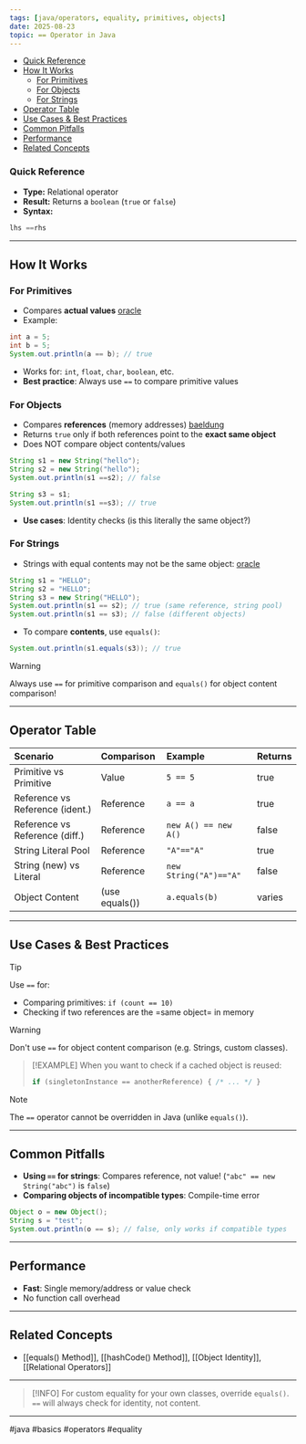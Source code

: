 ```yaml
---
tags: [java/operators, equality, primitives, objects]
date: 2025-08-23
topic: == Operator in Java
---
```


<!-- TOC -->
- [Quick Reference](#quick-reference)
- [How It Works](#how-it-works)
  - [For Primitives](#for-primitives)
  - [For Objects](#for-objects)
  - [For Strings](#for-strings)
- [Operator Table](#operator-table)
- [Use Cases & Best Practices](#use-cases-best-practices)
- [Common Pitfalls](#common-pitfalls)
- [Performance](#performance)
- [Related Concepts](#related-concepts)
<!-- TOC -->


### Quick Reference

- **Type:** Relational operator
- **Result:** Returns a `boolean` (`true` or `false`)
- **Syntax:**


```java
lhs ==rhs
```


______________________________________________________________________

## How It Works

### For Primitives


- Compares **actual values** [oracle](https://docs.oracle.com/javase/tutorial/java/nutsandbolts/op2.html)
- Example:


```java
int a = 5;
int b = 5;
System.out.println(a == b); // true
```


- Works for: `int`, `float`, `char`, `boolean`, etc.
- **Best practice**: Always use `==` to compare primitive values


### For Objects


- Compares **references** (memory addresses) [baeldung](https://www.baeldung.com/java-equals-method-operator-difference)
- Returns `true` only if both references point to the **exact same object**
- Does NOT compare object contents/values


```java
String s1 = new String("hello");
String s2 = new String("hello");
System.out.println(s1 ==s2); // false

String s3 = s1;
System.out.println(s1 ==s3); // true
```


- **Use cases**: Identity checks (is this literally the same object?)


### For Strings


- Strings with equal contents may not be the same
  object: [oracle](https://docs.oracle.com/javase/tutorial/java/nutsandbolts/op2.html)


```java
String s1 = "HELLO";
String s2 = "HELLO";
String s3 = new String("HELLO");
System.out.println(s1 == s2); // true (same reference, string pool)
System.out.println(s1 == s3); // false (different objects)
```


- To compare **contents**, use `equals()`:


```java
System.out.println(s1.equals(s3)); // true
```


> [!WARNING]
> Always use `==` for primitive comparison and `equals()` for object content comparison!

______________________________________________________________________

## Operator Table


| Scenario                        | Comparison     | Example                | Returns |
|:--------------------------------|:---------------|:-----------------------|:--------|
| Primitive vs Primitive          | Value          | `5 == 5`               | true    |
| Reference vs Reference (ident.) | Reference      | `a == a`               | true    |
| Reference vs Reference (diff.)  | Reference      | `new A() == new A()`   | false   |
| String Literal Pool             | Reference      | `"A"=="A"`             | true    |
| String (new) vs Literal         | Reference      | `new String("A")=="A"` | false   |
| Object Content                  | (use equals()) | `a.equals(b)`          | varies  |


______________________________________________________________________

## Use Cases & Best Practices

> [!TIP]
> Use `==` for:
>
> - Comparing primitives: `if (count == 10)`
> - Checking if two references are the =same object= in memory

> [!WARNING]
> Don't use `==` for object content comparison (e.g. Strings, custom classes).

> [!EXAMPLE]
> When you want to check if a cached object is reused:
>
> ```java
> if (singletonInstance == anotherReference) { /* ... */ }
> ```

> [!NOTE]
> The `==` operator cannot be overridden in Java (unlike `equals()`).

______________________________________________________________________

## Common Pitfalls


- **Using `==` for strings**: Compares reference, not value! (`"abc" == new String("abc")` is `false`)
- **Comparing objects of incompatible types**: Compile-time error


```java
Object o = new Object();
String s = "test";
System.out.println(o == s); // false, only works if compatible types
```


______________________________________________________________________

## Performance


- **Fast**: Single memory/address or value check
- No function call overhead


______________________________________________________________________

## Related Concepts


- \[[equals() Method]\], \[[hashCode() Method]\], \[[Object Identity]\], \[[Relational Operators]\]


______________________________________________________________________

> [!INFO]
> For custom equality for your own classes, override `equals()`. `==` will always check for identity, not content.

______________________________________________________________________

#java #basics #operators #equality
